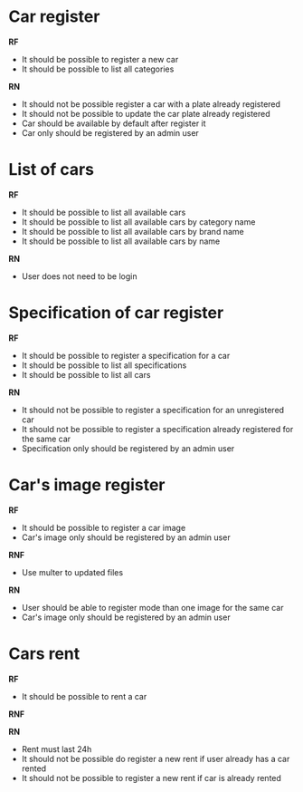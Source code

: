 # Car register

**RF**
- It should be possible to register a new car
- It should be possible to list all categories

**RN**
- It should not be possible register a car with a plate already registered
- It should not be possible to update the car plate already registered
- Car should be available by default after register it
- Car only should be registered by an admin user

# List of cars

**RF**
- It should be possible to list all available cars
- It should be possible to list all available cars by category name
- It should be possible to list all available cars by brand name
- It should be possible to list all available cars by name

**RN**
- User does not need to be login

# Specification of car register

**RF**
- It should be possible to register a specification for a car
- It should be possible to list all specifications
- It should be possible to list all cars

**RN**
- It should not be possible to register a specification for an unregistered car
- It should not be possible to register a specification already registered for the same car
- Specification only should be registered by an admin user


# Car's image register

**RF**
- It should be possible to register a car image
- Car's image only should be registered by an admin user

**RNF**
- Use multer to updated files

**RN**
- User should be able to register mode than one image for the same car
- Car's image only should be registered by an admin user

# Cars rent

**RF**
- It should be possible to rent a car

**RNF**


**RN**
- Rent must last 24h
- It should not be possible do register a new rent if user already has a car rented 
- It should not be possible to register a new rent if car is already rented